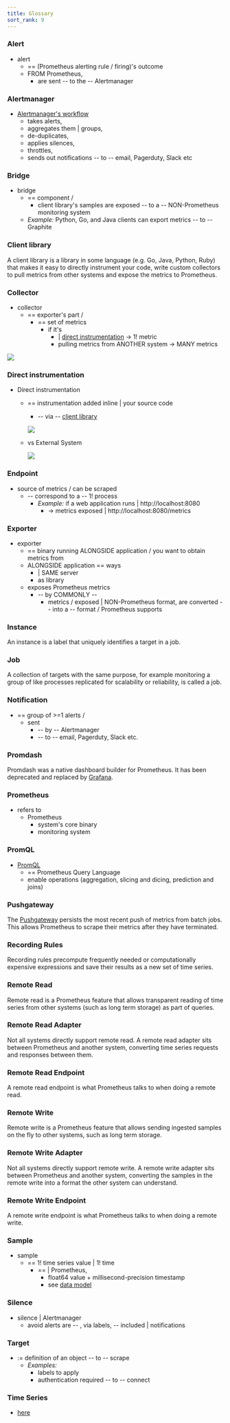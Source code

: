 ```yaml
---
title: Glossary
sort_rank: 9
---
```


### Alert

* alert
  * == (Prometheus alerting rule / firing)'s outcome 
  * FROM Prometheus,
    * are sent -- to the -- Alertmanager

### Alertmanager

* [Alertmanager's workflow](/docs/alerting/latest/overview/)
  * takes alerts,
  * aggregates them | groups,
  * de-duplicates,
  * applies silences,
  * throttles,
  * sends out notifications -- to -- email, Pagerduty, Slack etc

### Bridge

* bridge
  * == component /
    * client library's samples are exposed -- to a -- NON-Prometheus monitoring system
  * _Example:_ Python, Go, and Java clients can export metrics -- to -- Graphite

### Client library

A client library is a library in some language (e.g. Go, Java, Python, Ruby)
that makes it easy to directly instrument your code, write custom collectors to
pull metrics from other systems and expose the metrics to Prometheus.

### Collector

* collector
  * == exporter's part / 
    * == set of metrics
      * if it's 
        * | [direct instrumentation](#direct-instrumentation) -> 1! metric
        * pulling metrics from ANOTHER system -> MANY metrics 

![](static/exporter.png)

### Direct instrumentation

* Direct instrumentation
  * == instrumentation added inline | your source code
    * -- via -- [client library](#client-library)

    ![](static/directInstrumentation.png)

  * vs External System
  
    ![](static/directInstrumentationVsExternalSystem.png)


### Endpoint

* source of metrics / can be scraped
  * -- correspond to a -- 1! process
    * _Example:_ if a web application runs | http://localhost:8080 
      * -> metrics exposed | http://localhost:8080/metrics

### Exporter

* exporter
  * == binary running ALONGSIDE application / you want to obtain metrics from
  * ALONGSIDE application == ways
    * | SAME server
    * as library
  * exposes Prometheus metrics
    * -- by COMMONLY --
      * metrics / exposed | NON-Prometheus format, are converted -- into a -- format / Prometheus supports

### Instance

An instance is a label that uniquely identifies a target in a job.

### Job

A collection of targets with the same purpose, for example monitoring a group of like processes replicated for scalability or reliability, is called a job.

### Notification

* == group of >=1 alerts /
  * sent
    * -- by -- Alertmanager
    * -- to -- email, Pagerduty, Slack etc.

### Promdash

Promdash was a native dashboard builder for Prometheus. It has been deprecated and replaced by [Grafana](../visualization/grafana.md).

### Prometheus

* refers to 
  * Prometheus 
    * system's core binary
    * monitoring system

### PromQL

* [PromQL](/docs/prometheus/latest/querying/basics/)
  * == Prometheus Query Language
  * enable operations (aggregation, slicing and dicing, prediction and joins)

### Pushgateway

The [Pushgateway](../instrumenting/pushing.md) persists the most recent push
of metrics from batch jobs. This allows Prometheus to scrape their metrics
after they have terminated.

### Recording Rules

Recording rules precompute frequently needed or computationally expensive expressions
and save their results as a new set of time series.

### Remote Read

Remote read is a Prometheus feature that allows transparent reading of time series from
other systems (such as long term storage) as part of queries.

### Remote Read Adapter

Not all systems directly support remote read. A remote read adapter sits between
Prometheus and another system, converting time series requests and responses between them.

### Remote Read Endpoint

A remote read endpoint is what Prometheus talks to when doing a remote read.

### Remote Write

Remote write is a Prometheus feature that allows sending ingested samples on the
fly to other systems, such as long term storage.

### Remote Write Adapter

Not all systems directly support remote write. A remote write adapter sits
between Prometheus and another system, converting the samples in the remote
write into a format the other system can understand.

### Remote Write Endpoint

A remote write endpoint is what Prometheus talks to when doing a remote write.

### Sample

* sample
  * == 1! time series value | 1! time
    * == | Prometheus,
      * float64 value + millisecond-precision timestamp
      * see [data model](../concepts/data_model.md)

### Silence

* silence | Alertmanager
  * avoid alerts are -- , via labels, -- included | notifications

### Target

* := definition of an object -- to -- scrape
  * _Examples:_
    * labels to apply
    * authentication required -- to -- connect

### Time Series

* [here](../concepts/data_model.md)
